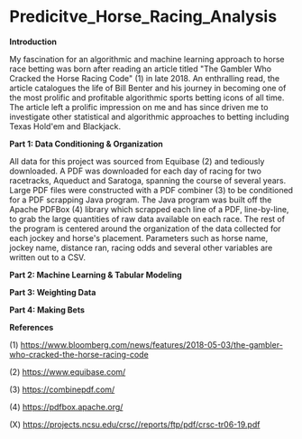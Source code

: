 # Predicitve_Horse_Racing_Analysis

**Introduction**

My fascination for an algorithmic and machine learning approach to horse race betting was born after reading an article titled "The Gambler Who Cracked the Horse Racing Code" (1) in late 2018. An enthralling read, the article catalogues the life of Bill Benter and his journey in becoming one of the most prolific and profitable algorithmic sports betting icons of all time. The article left a prolific impression on me and has since driven me to investigate other statistical and algorithmic approaches to betting including Texas Hold'em and Blackjack.

**Part 1: Data Conditioning & Organization**

All data for this project was sourced from Equibase (2) and tediously downloaded. A PDF was downloaded for each day of racing for two racetracks, Aqueduct and Saratoga, spanning the course of several years. Large PDF files were constructed with a PDF combiner (3) to be conditioned for a PDF scrapping Java program. The Java program was built off the Apache PDFBox (4) library which scrapped each line of a PDF, line-by-line, to grab the large quantities of raw data available on each race. The rest of the program is centered around the organization of the data collected for each jockey and horse's placement. Parameters such as horse name, jockey name, distance ran, racing odds and several other variables are written out to a CSV.

**Part 2: Machine Learning & Tabular Modeling**

**Part 3: Weighting Data**

**Part 4: Making Bets**

**References**

(1) https://www.bloomberg.com/news/features/2018-05-03/the-gambler-who-cracked-the-horse-racing-code

(2) https://www.equibase.com/

(3) https://combinepdf.com/

(4) https://pdfbox.apache.org/

(X) https://projects.ncsu.edu/crsc//reports/ftp/pdf/crsc-tr06-19.pdf
